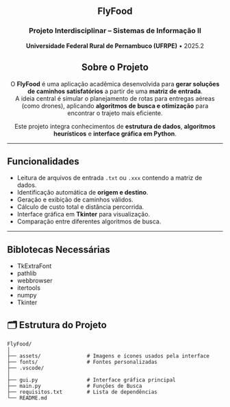 <div align="center">

## FlyFood

### Projeto Interdisciplinar – Sistemas de Informação II  
**Universidade Federal Rural de Pernambuco (UFRPE)** • 2025.2


## Sobre o Projeto

O **FlyFood** é uma aplicação acadêmica desenvolvida para **gerar soluções de caminhos satisfatórios** a partir de uma **matriz de entrada**.  
A ideia central é simular o planejamento de rotas para entregas aéreas (como drones), aplicando **algoritmos de busca e otimização** para encontrar o trajeto mais eficiente.

Este projeto integra conhecimentos de **estrutura de dados**, **algoritmos heurísticos** e **interface gráfica em Python**.

---

</div>

## Funcionalidades

- Leitura de arquivos de entrada `.txt` ou `.xxx` contendo a matriz de dados.  
- Identificação automática de **origem e destino**.  
- Geração e exibição de caminhos válidos.  
- Cálculo de custo total e distância percorrida.  
- Interface gráfica em **Tkinter** para visualização.  
- Comparação entre diferentes algoritmos de busca.

---

## Biblotecas Necessárias

- TkExtraFont
- pathlib 
- webbrowser
- itertools
- numpy
- Tkinter

## 🗂️ Estrutura do Projeto

```text
FlyFood/
│
├── assets/               # Imagens e ícones usados pela interface
├── fonts/                # Fontes personalizadas
├── .vscode/             
│
├── gui.py                # Interface gráfica principal
├── main.py               # Funções de Busca
├── requisitos.txt        # Lista de dependências
└── README.md
